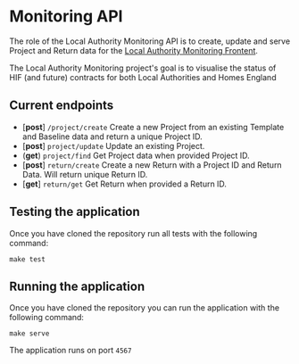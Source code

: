 # Monitoring API

The role of the Local Authority Monitoring API is to create, update and serve Project and Return data for the [Local Authority Monitoring Frontent](https://github.com/homes-england/monitor-frontend).

The Local Authority Monitoring project's goal is to visualise the status of HIF (and future) contracts for both Local Authorities and Homes England


## Current endpoints

- [**post**] `/project/create` Create a new Project from an existing Template and Baseline data and return a unique Project ID.
- [**post**] `project/update` Update an existing Project.
- (**get**) `project/find` Get Project data when provided Project ID.
- [**post**] `return/create` Create a new Return with a Project ID and Return Data. Will return unique Return ID.
- [**get**] `return/get` Get Return when provided a Return ID.

## Testing the application

Once you have cloned the repository run all tests with the following command:

`make test`

## Running the application

Once you have cloned the repository you can run the application with the following command:


`make serve`

The application runs on port `4567`
